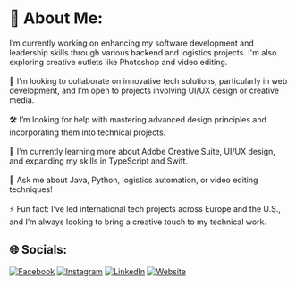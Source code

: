 # 💫 About Me:
 I’m currently working on enhancing my software development and leadership skills through various backend and logistics projects. I'm also exploring creative outlets like Photoshop and video editing.<br><br>🤝 I’m looking to collaborate on innovative tech solutions, particularly in web development, and I’m open to projects involving UI/UX design or creative media.<br><br>🛠️ I’m looking for help with mastering advanced design principles and incorporating them into technical projects.<br><br>🌱 I’m currently learning more about Adobe Creative Suite, UI/UX design, and expanding my skills in TypeScript and Swift.<br><br>💬 Ask me about Java, Python, logistics automation, or video editing techniques!<br><br>⚡ Fun fact: I’ve led international tech projects across Europe and the U.S., and I’m always looking to bring a creative touch to my technical work.


## 🌐 Socials:
[![Facebook](https://img.shields.io/badge/Facebook-%231877F2.svg?logo=Facebook&logoColor=white)](https://facebook.com/madarbalint97/) 
[![Instagram](https://img.shields.io/badge/Instagram-%23E4405F.svg?logo=Instagram&logoColor=white)](https://instagram.com/madarbalint/) 
[![LinkedIn](https://img.shields.io/badge/LinkedIn-%230077B5.svg?logo=linkedin&logoColor=white)](https://linkedin.com/in/madarbalint/) 
[![Website](https://img.shields.io/badge/Website-%23000000.svg?logo=Web&logoColor=white)](https://www.madarbalint.hu)

